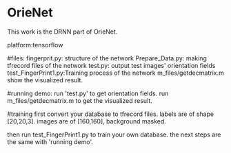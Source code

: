 # OrieNet
This work is the DRNN part of OrieNet.

platform:tensorflow

#files:
fingerprit.py: structure of the network
Prepare_Data.py: making tfrecord files of the network
test.py: output test images' orientation fields
test_FingerPrint1.py:Training process of the network
m_files/getdecmatrix.m show the visualized result.

#running demo:
run 'test.py' to get orientation fields.
run m_files/getdecmatrix.m to get the visualized result.


#training
first convert your database to tfrecord files.
labels are of shape [20,20,3].
images are of [160,160], background masked.

then run test_FingerPrint1.py to train your own database.
the next steps are the same with 'running demo'.
